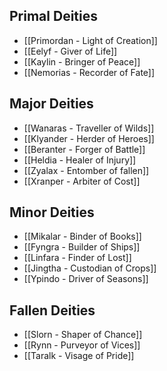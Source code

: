## Primal Deities

- [[Primordan - Light of Creation]]
- [[Eelyf - Giver of Life]]
- [[Kaylin - Bringer of Peace]]
- [[Nemorias - Recorder of Fate]]

## Major Deities

- [[Wanaras - Traveller of Wilds]]
- [[Klyander - Herder of Heroes]]
- [[Beranter - Forger of  Battle]]
- [[Heldia - Healer of Injury]]
- [[Zyalax - Entomber of fallen]]
- [[Xranper - Arbiter of Cost]]

## Minor Deities

- [[Mikalar - Binder of Books]]
- [[Fyngra - Builder of Ships]]
- [[Linfara - Finder of Lost]]
- [[Jingtha - Custodian of Crops]]
- [[Ypindo - Driver of Seasons]]

## Fallen Deities

- [[Slorn - Shaper of Chance]]
- [[Rynn - Purveyor of Vices]]
- [[Taralk - Visage of Pride]]
